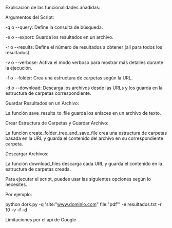 Explicación de las funcionalidades añadidas:

Argumentos del Script:

-q o --query: Define la consulta de búsqueda.

-e o --export: Guarda los resultados en un archivo.

-r o --results: Define el número de resultados a obtener (all para todos los resultados).

-v o --verbose: Activa el modo verboso para mostrar más detalles durante la ejecución.

-f o --folder: Crea una estructura de carpetas según la URL.

-d o --download: Descarga los archivos desde las URLs y los guarda en la estructura de carpetas correspondiente.

Guardar Resultados en un Archivo:

La función save_results_to_file guarda los enlaces en un archivo de texto.

Crear Estructura de Carpetas y Guardar Archivo:

La función create_folder_tree_and_save_file crea una estructura de carpetas basada en la URL y guarda el contenido del archivo en su correspondiente carpeta.

Descargar Archivos:

La función download_files descarga cada URL y guarda el contenido en la estructura de carpetas creada.

Para ejecutar el script, puedes usar las siguientes opciones según lo necesites.

Por ejemplo:

python dork.py -q 'site:"www.dominio.com" file:"pdf"' -e resultados.txt -r 10 -v -f -d

Limitaciones por el api de Google
